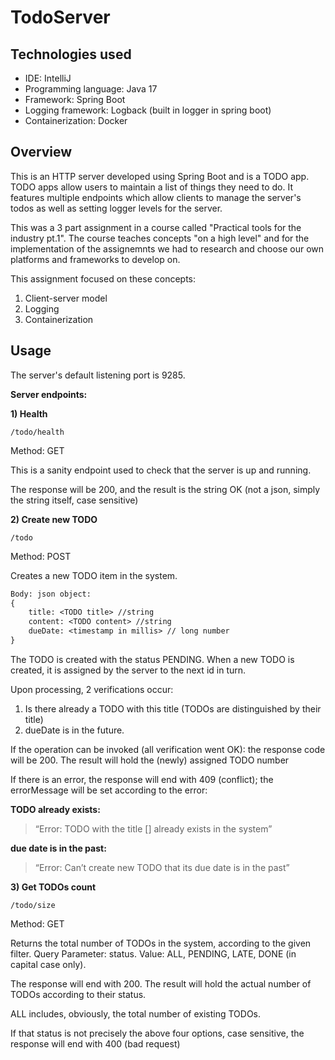 # TodoServer

## Technologies used

* IDE: IntelliJ
* Programming language: Java 17
* Framework: Spring Boot
* Logging framework: Logback (built in logger in spring boot)
* Containerization: Docker

## Overview

This is an HTTP server developed using Spring Boot and is a TODO app. TODO apps allow users to maintain a list of things they need to do.
It features multiple endpoints which allow clients to manage the server's todos as well as setting logger levels for the server.

This was a 3 part assignment in a course called "Practical tools for the industry pt.1".
The course teaches concepts "on a high level" and for the implementation of the assignemnts we had to research and choose our own platforms and
frameworks to develop on.

This assignment focused on these concepts:
1. Client-server model
2. Logging 
3. Containerization 

## Usage
The server's default listening port is 9285.

**Server endpoints:**

**1) Health**

`/todo/health`

Method: GET

This is a sanity endpoint used to check that the server is up and running.

The response will be 200, and the result is the string OK (not a json, simply the string itself, case sensitive)

**2) Create new TODO**

`/todo`

Method: POST

Creates a new TODO item in the system. 

```diff
Body: json object:
{
    title: <TODO title> //string
    content: <TODO content> //string
    dueDate: <timestamp in millis> // long number
}
```

The TODO is created with the status PENDING.
When a new TODO is created, it is assigned by the server to the next id in turn.

Upon processing, 2 verifications occur:
1) Is there already a TODO with this title (TODOs are distinguished by their title)
2) dueDate is in the future. 

If the operation can be invoked (all verification went OK): the response code will be 200.
The result will hold the (newly) assigned TODO number

If there is an error, the response will end with 409 (conflict);  the errorMessage will be set according to the error:

**TODO already exists:** 
>“Error: TODO with the title [<TODO title>] already exists in the system”

**due date is in the past:** 
>“Error: Can’t create new TODO that its due date is in the past”

**3) Get TODOs count**

`/todo/size`

Method: GET

Returns the total number of TODOs in the system, according to the given filter.
Query Parameter: status. Value: ALL, PENDING, LATE, DONE (in capital case only).

The response will end with 200. The result will hold the actual number of TODOs according to their status.

ALL includes, obviously, the total number of existing TODOs.

If that status is not precisely the above four options, case sensitive, the response will end with 400 (bad request)

